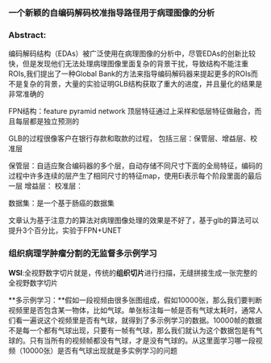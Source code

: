 ### **一个新颖的自编码解码校准指导路径用于病理图像的分析**
### **Abstract:**

编码解码结构（EDAs）被广泛使用在病理图像的分析中，尽管EDAs的创新比较快，但是发现他们无法处理病理图像里面复杂的背景干扰，导致结构不能注重ROIs,我们提出了一种Global Bank的方法来指导编码解码器来提起更多的ROIs而不是复杂的背景，大量的实验证明GLB结构获取了重大的进度，并且量化的结果是非常准确的

FPN结构：feature pyramid network
顶层特征通过上采样和低层特征做融合，而且每层都是独立预测的

GLB的过程很像客户在银行存款和取款的过程，
包括三层：保管层、增益层、校准层


保管层：自适应聚合编码器的多个层，自动存储不同尺寸下面的全局特征，编码的过程中许多连续的层产生了相同尺寸的特征map，使用Ei表示每个阶段里面的最后一层
增益层：
校准层：

数据集：是一个基于肠癌的数据集



文章认为基于注意力的算法对病理图像处理的效果是不好了，基于glb的算法可以提升3个百分比，实验于FPN+UNET



### **组织病理学肿瘤分割的无监督多示例学习**

**WSI**:全视野数字切片就是，传统的**组织切片**进行扫描，无缝拼接生成一张完整的全视野数字切片

**多示例学习：**假如一段视频由很多张图组成，假如10000张，那么我们要判断视频里是否包含某一物体，比如气球。单张标注每一帧是否有气球太耗时，通常人们看一遍说这个视频里是否有气球，就得到了多示例学习的数据。10000帧的数据不是每一个都有气球出现，只要有一帧有气球，那么我们就认为这个数据包是有气球的。只有当所有的视频帧都没有气球，才是没有气球的。从这里面学习哪一段视频（10000张）是否有气球出现就是多实例学习的问题